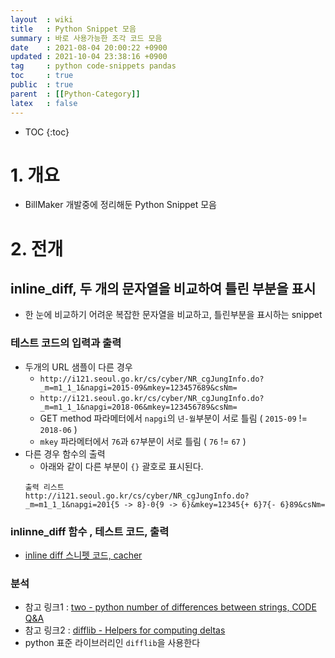 ```yaml
---
layout  : wiki
title   : Python Snippet 모음 
summary : 바로 사용가능한 조각 코드 모음 
date    : 2021-08-04 20:00:22 +0900
updated : 2021-10-04 23:38:16 +0900
tag     : python code-snippets pandas 
toc     : true
public  : true
parent  : [[Python-Category]] 
latex   : false
---
```

* TOC
{:toc}

# 1. 개요

* BillMaker 개발중에 정리해둔 Python Snippet 모음

# 2. 전개

## inline_diff, 두 개의 문자열을 비교하여 틀린 부분을 표시

* 한 눈에 비교하기 어려운 복잡한 문자열을 비교하고, 틀린부분을 표시하는 snippet

### 테스트 코드의 입력과 출력

* 두개의 URL 샘플이 다른 경우
  * `http://i121.seoul.go.kr/cs/cyber/NR_cgJungInfo.do?_m=m1_1_1&napgi=2015-09&mkey=123457689&csNm=`
  * `http://i121.seoul.go.kr/cs/cyber/NR_cgJungInfo.do?_m=m1_1_1&napgi=2018-06&mkey=123456789&csNm=`
  * GET method 파라메터에서 `napgi`의 `년-월`부분이 서로 틀림 ( `2015-09` != `2018-06` ) 
  * `mkey` 파라메터에서 `76`과 `67`부분이 서로 틀림 ( `76` != `67` ) 
* 다른 경우 함수의 출력
  * 아래와 같이 다른 부분이 `{}` 괄호로 표시된다. 
  ```
  출력 리스트
  http://i121.seoul.go.kr/cs/cyber/NR_cgJungInfo.do?_m=m1_1_1&napgi=201{5 -> 8}-0{9 -> 6}&mkey=12345{+ 6}7{- 6}89&csNm=
  ```
 
### inlinne_diff 함수 , 테스트 코드, 출력

* [inline diff 스니펫 코드, cacher](https://snippets.cacher.io/snippet/a280ddca1dd5d8034967)

### 분석

* 참고 링크1 : [two - python number of differences between strings, CODE Q&A](https://code.i-harness.com/en/q/11131e1)
* 참고 링크2 : [difflib - Helpers for computing deltas](https://docs.python.org/3/library/difflib.html?highlight=difflib#module-difflib)
* python 표준 라이브러리인 `difflib`을 사용한다
